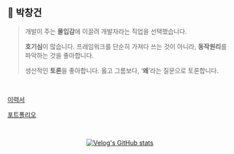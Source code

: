 ## 👋 박창건

> 개발이 주는 **몰입감**에 이끌려 개발자라는 직업을 선택했습니다.
>
>  **호기심**이 많습니다. 프레임워크를 단순히 가져다 쓰는 것이 아니라, **동작원리**를 파악하는 것을 좋아합니다.
>
> 생산적인 **토론**을 좋아합니다. 옳고 그름보다, ‘**왜**’라는 질문으로 토론합니다.

  &nbsp;
             

[이력서 ](https://diagnostic-pot-c36.notion.site/5a2f17995ece4926802070d245b0338b)

[포트폴리오](https://diagnostic-pot-c36.notion.site/portfolio-5f5c5d50919c413d9b173fd7b0358399) 

  &nbsp;

<div align="center" style="text-align:center">

[![Velog's GitHub stats](https://velog-readme-stats.vercel.app/api?name=pcg0527)](https://velog.io/@pcg0527/%EB%A6%AC%EC%95%A1%ED%8A%B8%EC%99%80-%ED%81%B4%EB%A1%9C%EC%A0%80-2)
